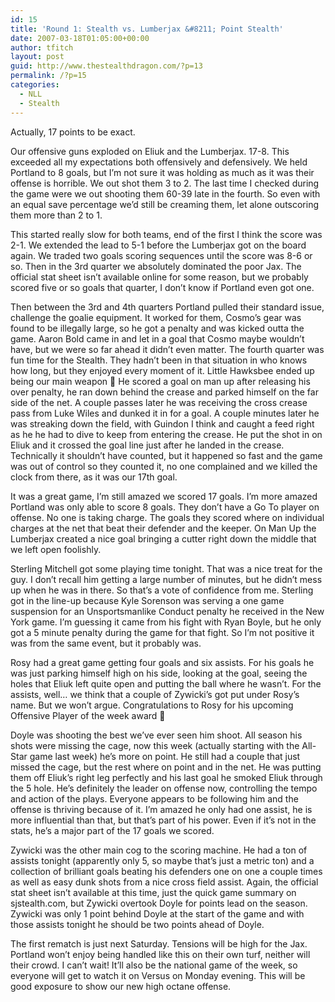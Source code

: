 ```yaml
---
id: 15
title: 'Round 1: Stealth vs. Lumberjax &#8211; Point Stealth'
date: 2007-03-18T01:05:00+00:00
author: tfitch
layout: post
guid: http://www.thestealthdragon.com/?p=13
permalink: /?p=15
categories:
  - NLL
  - Stealth
---
```

Actually, 17 points to be exact.

Our offensive guns exploded on Eliuk and the Lumberjax. 17-8. This exceeded all my expectations both offensively and defensively. We held Portland to 8 goals, but I&#8217;m not sure it was holding as much as it was their offense is horrible. We out shot them 3 to 2. The last time I checked during the game were we out shooting them 60-39 late in the fourth. So even with an equal save percentage we&#8217;d still be creaming them, let alone outscoring them more than 2 to 1.

This started really slow for both teams, end of the first I think the score was 2-1. We extended the lead to 5-1 before the Lumberjax got on the board again. We traded two goals scoring sequences until the score was 8-6 or so. Then in the 3rd quarter we absolutely dominated the poor Jax. The official stat sheet isn&#8217;t available online for some reason, but we probably scored five or so goals that quarter, I don&#8217;t know if Portland even got one.

Then between the 3rd and 4th quarters Portland pulled their standard issue, challenge the goalie equipment. It worked for them, Cosmo&#8217;s gear was found to be illegally large, so he got a penalty and was kicked outta the game. Aaron Bold came in and let in a goal that Cosmo maybe wouldn&#8217;t have, but we were so far ahead it didn&#8217;t even matter. The fourth quarter was fun time for the Stealth. They hadn&#8217;t been in that situation in who knows how long, but they enjoyed every moment of it. Little Hawksbee ended up being our main weapon 🙂 He scored a goal on man up after releasing his over penalty, he ran down behind the crease and parked himself on the far side of the net. A couple passes later he was receiving the cross crease pass from Luke Wiles and dunked it in for a goal. A couple minutes later he was streaking down the field, with Guindon I think and caught a feed right as he he had to dive to keep from entering the crease. He put the shot in on Eliuk and it crossed the goal line just after he landed in the crease. Technically it shouldn&#8217;t have counted, but it happened so fast and the game was out of control so they counted it, no one complained and we killed the clock from there, as it was our 17th goal.

It was a great game, I&#8217;m still amazed we scored 17 goals. I&#8217;m more amazed Portland was only able to score 8 goals. They don&#8217;t have a Go To player on offense. No one is taking charge. The goals they scored where on individual charges at the net that beat their defender and the keeper. On Man Up the Lumberjax created a nice goal bringing a cutter right down the middle that we left open foolishly.

Sterling Mitchell got some playing time tonight. That was a nice treat for the guy. I don&#8217;t recall him getting a large number of minutes, but he didn&#8217;t mess up when he was in there. So that&#8217;s a vote of confidence from me. Sterling got in the line-up because Kyle Sorenson was serving a one game suspension for an Unsportsmanlike Conduct penalty he received in the New York game. I&#8217;m guessing it came from his fight with Ryan Boyle, but he only got a 5 minute penalty during the game for that fight. So I&#8217;m not positive it was from the same event, but it probably was.

Rosy had a great game getting four goals and six assists. For his goals he was just parking himself high on his side, looking at the goal, seeing the holes that Eliuk left quite open and putting the ball where he wasn&#8217;t. For the assists, well&#8230; we think that a couple of Zywicki&#8217;s got put under Rosy&#8217;s name. But we won&#8217;t argue. Congratulations to Rosy for his upcoming Offensive Player of the week award 🙂

Doyle was shooting the best we&#8217;ve ever seen him shoot. All season his shots were missing the cage, now this week (actually starting with the All-Star game last week) he&#8217;s more on point. He still had a couple that just missed the cage, but the rest where on point and in the net. He was putting them off Eliuk&#8217;s right leg perfectly and his last goal he smoked Eliuk through the 5 hole. He&#8217;s definitely the leader on offense now, controlling the tempo and action of the plays. Everyone appears to be following him and the offense is thriving because of it. I&#8217;m amazed he only had one assist, he is more influential than that, but that&#8217;s part of his power. Even if it&#8217;s not in the stats, he&#8217;s a major part of the 17 goals we scored.

Zywicki was the other main cog to the scoring machine. He had a ton of assists tonight (apparently only 5, so maybe that&#8217;s just a metric ton) and a collection of brilliant goals beating his defenders one on one a couple times as well as easy dunk shots from a nice cross field assist. Again, the official stat sheet isn&#8217;t available at this time, just the quick game summary on sjstealth.com, but Zywicki overtook Doyle for points lead on the season. Zywicki was only 1 point behind Doyle at the start of the game and with those assists tonight he should be two points ahead of Doyle.

The first rematch is just next Saturday. Tensions will be high for the Jax. Portland won&#8217;t enjoy being handled like this on their own turf, neither will their crowd. I can&#8217;t wait! It&#8217;ll also be the national game of the week, so everyone will get to watch it on Versus on Monday evening. This will be good exposure to show our new high octane offense.